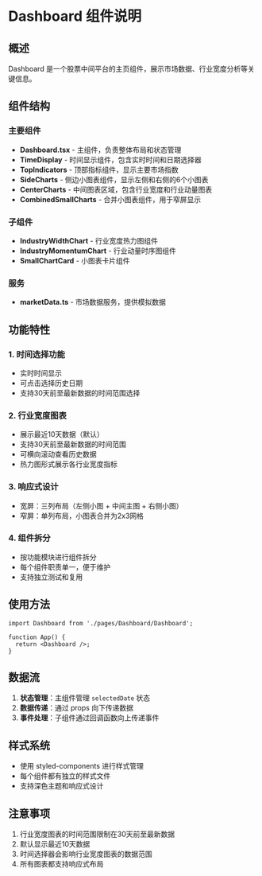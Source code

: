 # Dashboard 组件说明

## 概述

Dashboard 是一个股票中间平台的主页组件，展示市场数据、行业宽度分析等关键信息。

## 组件结构

### 主要组件

- **Dashboard.tsx** - 主组件，负责整体布局和状态管理
- **TimeDisplay** - 时间显示组件，包含实时时间和日期选择器
- **TopIndicators** - 顶部指标组件，显示主要市场指数
- **SideCharts** - 侧边小图表组件，显示左侧和右侧的6个小图表
- **CenterCharts** - 中间图表区域，包含行业宽度和行业动量图表
- **CombinedSmallCharts** - 合并小图表组件，用于窄屏显示

### 子组件

- **IndustryWidthChart** - 行业宽度热力图组件
- **IndustryMomentumChart** - 行业动量时序图组件
- **SmallChartCard** - 小图表卡片组件

### 服务

- **marketData.ts** - 市场数据服务，提供模拟数据

## 功能特性

### 1. 时间选择功能
- 实时时间显示
- 可点击选择历史日期
- 支持30天前至最新数据的时间范围选择

### 2. 行业宽度图表
- 展示最近10天数据（默认）
- 支持30天前至最新数据的时间范围
- 可横向滚动查看历史数据
- 热力图形式展示各行业宽度指标

### 3. 响应式设计
- 宽屏：三列布局（左侧小图 + 中间主图 + 右侧小图）
- 窄屏：单列布局，小图表合并为2x3网格

### 4. 组件拆分
- 按功能模块进行组件拆分
- 每个组件职责单一，便于维护
- 支持独立测试和复用

## 使用方法

```tsx
import Dashboard from './pages/Dashboard/Dashboard';

function App() {
  return <Dashboard />;
}
```

## 数据流

1. **状态管理**：主组件管理 `selectedDate` 状态
2. **数据传递**：通过 props 向下传递数据
3. **事件处理**：子组件通过回调函数向上传递事件

## 样式系统

- 使用 styled-components 进行样式管理
- 每个组件都有独立的样式文件
- 支持深色主题和响应式设计

## 注意事项

1. 行业宽度图表的时间范围限制在30天前至最新数据
2. 默认显示最近10天数据
3. 时间选择器会影响行业宽度图表的数据范围
4. 所有图表都支持响应式布局
